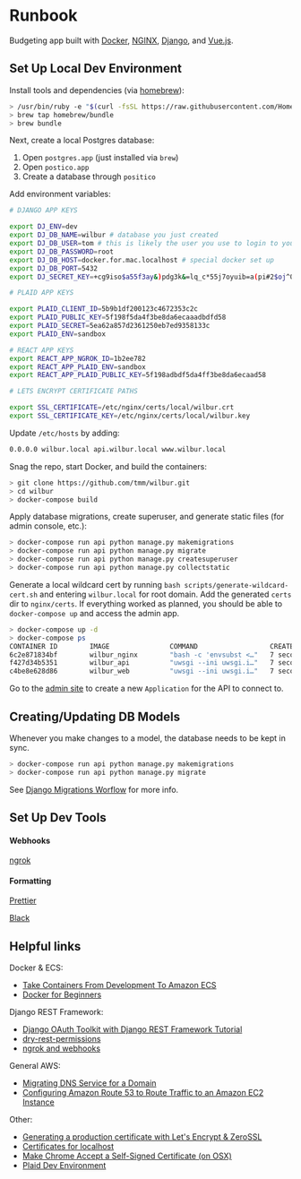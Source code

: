 # Runbook

Budgeting app built with [Docker](https://www.docker.com/), [NGINX](https://www.nginx.com/), [Django](https://www.djangoproject.com/), and [Vue.js](https://vuejs.org/).

## Set Up Local Dev Environment

Install tools and dependencies (via [homebrew](https://brew.sh/)):

```bash
> /usr/bin/ruby -e "$(curl -fsSL https://raw.githubusercontent.com/Homebrew/install/master/install)"
> brew tap homebrew/bundle
> brew bundle
```

Next, create a local Postgres database:

1. Open `postgres.app` (just installed via `brew`)
2. Open `postico.app`
3. Create a database through `positico`

Add environment variables:

```bash
# DJANGO APP KEYS

export DJ_ENV=dev
export DJ_DB_NAME=wilbur # database you just created
export DJ_DB_USER=tom # this is likely the user you use to login to your computer
export DJ_DB_PASSWORD=root
export DJ_DB_HOST=docker.for.mac.localhost # special docker set up
export DJ_DB_PORT=5432
export DJ_SECRET_KEY=+cg9iso$a55f3ay&)pdg3k&=lq_c*55j7oyuib=a(pi#2$oj^0

# PLAID APP KEYS

export PLAID_CLIENT_ID=5b9b1df200123c4672353c2c
export PLAID_PUBLIC_KEY=5f198f5da4f3be8da6ecaaadbdfd58
export PLAID_SECRET=5ea62a857d2361250eb7ed9358133c
export PLAID_ENV=sandbox

# REACT APP KEYS
export REACT_APP_NGROK_ID=1b2ee782
export REACT_APP_PLAID_ENV=sandbox
export REACT_APP_PLAID_PUBLIC_KEY=5f198adbdf5da4ff3be8da6ecaad58

# LETS ENCRYPT CERTIFICATE PATHS

export SSL_CERTIFICATE=/etc/nginx/certs/local/wilbur.crt
export SSL_CERTIFICATE_KEY=/etc/nginx/certs/local/wilbur.key
```

Update `/etc/hosts` by adding:

```bash
0.0.0.0 wilbur.local api.wilbur.local www.wilbur.local
```

Snag the repo, start Docker, and build the containers:

```bash
> git clone https://github.com/tmm/wilbur.git
> cd wilbur
> docker-compose build
```

Apply database migrations, create superuser, and generate static files (for admin console, etc.):

```bash
> docker-compose run api python manage.py makemigrations
> docker-compose run api python manage.py migrate
> docker-compose run api python manage.py createsuperuser
> docker-compose run api python manage.py collectstatic
```

Generate a local wildcard cert by running `bash scripts/generate-wildcard-cert.sh` and entering `wilbur.local` for root domain. Add the generated `certs` dir to `nginx/certs`. If everything worked as planned, you should be able to `docker-compose up` and access the admin app.

```bash
> docker-compose up -d
> docker-compose ps
CONTAINER ID        IMAGE               COMMAND                  CREATED             STATUS                  PORTS                                      NAMES
6c2e871834bf        wilbur_nginx        "bash -c 'envsubst <…"   7 seconds ago       Up Less than a second   0.0.0.0:80->80/tcp, 0.0.0.0:443->443/tcp   nginx
f427d34b5351        wilbur_api          "uwsgi --ini uwsgi.i…"   7 seconds ago       Up 6 seconds            8000/tcp                                   api
c4be8e628d86        wilbur_web          "uwsgi --ini uwsgi.i…"   7 seconds ago       Up 6 seconds            5000/tcp                                   web
```

Go to the [admin site](https://api.wilbur.local/admin/oauth2_provider/application/add/) to create a new `Application` for the API to connect to.

## Creating/Updating DB Models

Whenever you make changes to a model, the database needs to be kept in sync.

```bash
> docker-compose run api python manage.py makemigrations
> docker-compose run api python manage.py migrate
```

See [Django Migrations Worflow](https://docs.djangoproject.com/en/2.0/topics/migrations/#workflow) for more info.

## Set Up Dev Tools

#### Webhooks

[ngrok](https://ngrok.com)

#### Formatting

[Prettier](https://prettier.io/)

[Black](https://github.com/ambv/black)

## Helpful links

Docker & ECS:

-   [Take Containers From Development To Amazon ECS](https://docs.bitnami.com/aws/how-to/ecs-rds-tutorial/)
-   [Docker for Beginners](https://docker-curriculum.com)

Django REST Framework:

-   [Django OAuth Toolkit with Django REST Framework Tutorial](https://django-oauth-toolkit.readthedocs.io/en/latest/rest-framework/rest-framework.html)
-   [dry-rest-permissions](https://github.com/dbkaplan/dry-rest-permissions)
-   [ngrok and webhooks](https://hackernoon.com/handling-webhooks-using-django-and-ngrok-b7ff27a6fd47)

General AWS:

-   [Migrating DNS Service for a Domain](https://docs.aws.amazon.com/Route53/latest/DeveloperGuide/migrate-dns-domain-inactive.html)
-   [Configuring Amazon Route 53 to Route Traffic to an Amazon EC2 Instance](https://docs.aws.amazon.com/Route53/latest/DeveloperGuide/routing-to-ec2-instance.html)

Other:

-   [Generating a production certificate with Let's Encrypt & ZeroSSL](https://zerossl.com)
-   [Certificates for localhost](https://letsencrypt.org/docs/certificates-for-localhost/)
-   [Make Chrome Accept a Self-Signed Certificate (on OSX)](https://www.accuweaver.com/2014/09/19/make-chrome-accept-a-self-signed-certificate-on-osx/)
-   [Plaid Dev Environment](https://dashboard.plaid.com/overview/development)
